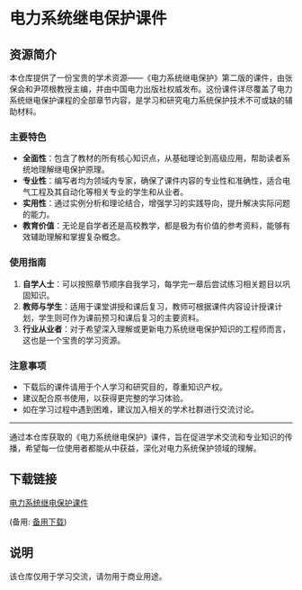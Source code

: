 # 电力系统继电保护课件

## 资源简介

本仓库提供了一份宝贵的学术资源——《电力系统继电保护》第二版的课件，由张保会和尹项根教授主编，并由中国电力出版社权威发布。这份课件详尽覆盖了电力系统继电保护课程的全部章节内容，是学习和研究电力系统保护技术不可或缺的辅助材料。

### 主要特色

- **全面性**：包含了教材的所有核心知识点，从基础理论到高级应用，帮助读者系统地理解继电保护原理。
- **专业性**：编写者均为领域内专家，确保了课件内容的专业性和准确性，适合电气工程及其自动化等相关专业的学生和从业者。
- **实用性**：通过实例分析和理论结合，增强学习的实践导向，提升解决实际问题的能力。
- **教育价值**：无论是自学者还是高校教学，都是极为有价值的参考资料，能够有效辅助理解和掌握复杂概念。

### 使用指南

1. **自学人士**：可以按照章节顺序自我学习，每学完一章后尝试练习相关题目以巩固知识。
2. **教师与学生**：适用于课堂讲授和课后复习，教师可根据课件内容设计授课计划，学生则可作为课前预习和课后复习的主要资料。
3. **行业从业者**：对于希望深入理解或更新电力系统继电保护知识的工程师而言，这也是一个宝贵的学习资源。

### 注意事项

- 下载后的课件请用于个人学习和研究目的，尊重知识产权。
- 建议配合原书使用，以获得更完整的学习体验。
- 如在学习过程中遇到困难，建议加入相关的学术社群进行交流讨论。

---

通过本仓库获取的《电力系统继电保护》课件，旨在促进学术交流和专业知识的传播，希望每一位使用者都能从中获益，深化对电力系统保护领域的理解。

## 下载链接
[电力系统继电保护课件](https://pan.quark.cn/s/23fa3a89119b) 

(备用: [备用下载](https://pan.baidu.com/s/18OJoJgTHnWF5tJKbqrtGZg?pwd=1234))

## 说明

该仓库仅用于学习交流，请勿用于商业用途。
